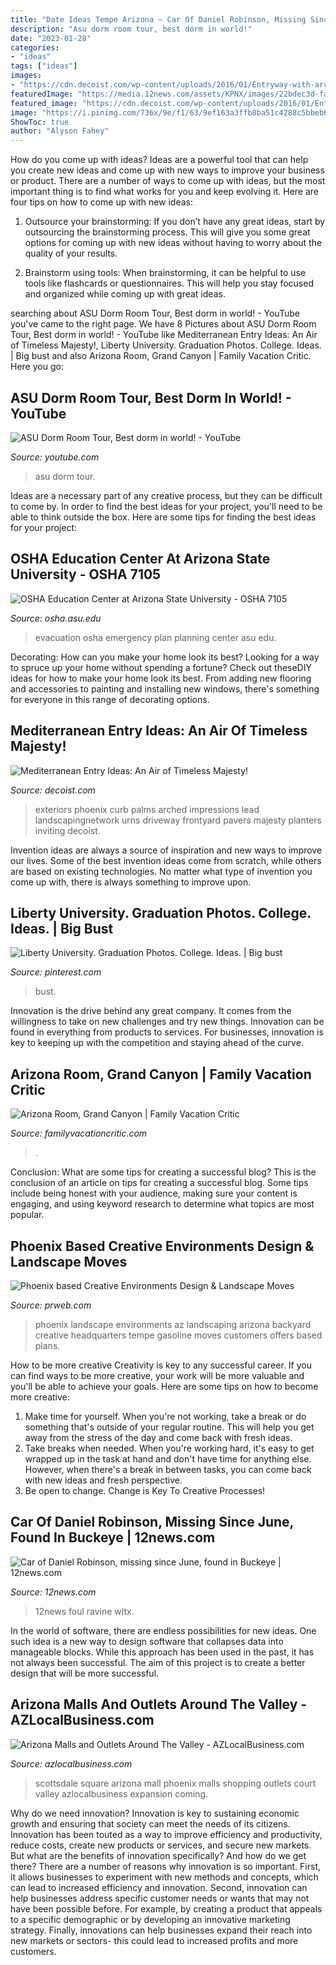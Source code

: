 ```yaml
---
title: "Date Ideas Tempe Arizona ~ Car Of Daniel Robinson, Missing Since June, Found In Buckeye"
description: "Asu dorm room tour, best dorm in world!"
date: "2023-01-28"
categories:
- "ideas"
tags: ["ideas"]
images:
- "https://cdn.decoist.com/wp-content/uploads/2016/01/Entryway-with-arched-date-palms-is-the-perfect-way-to-lead-into-a-Mediterranean-home.jpg"
featuredImage: "https://media.12news.com/assets/KPNX/images/22bdec3d-fa66-4223-8628-ca5902abeba0/22bdec3d-fa66-4223-8628-ca5902abeba0_1140x641.jpg"
featured_image: "https://cdn.decoist.com/wp-content/uploads/2016/01/Entryway-with-arched-date-palms-is-the-perfect-way-to-lead-into-a-Mediterranean-home.jpg"
image: "https://i.pinimg.com/736x/9e/f1/63/9ef163a3ffb8ba51c4288c5bbeb6fb79.jpg"
ShowToc: true
author: "Alyson Fahey"
---
```



How do you come up with ideas?
Ideas are a powerful tool that can help you create new ideas and come up with new ways to improve your business or product. There are a number of ways to come up with ideas, but the most important thing is to find what works for you and keep evolving it. Here are four tips on how to come up with new ideas:
1. Outsource your brainstorming: If you don’t have any great ideas, start by outsourcing the brainstorming process. This will give you some great options for coming up with new ideas without having to worry about the quality of your results.

2. Brainstorm using tools: When brainstorming, it can be helpful to use tools like flashcards or questionnaires. This will help you stay focused and organized while coming up with great ideas.


	

		
searching about ASU Dorm Room Tour, Best dorm in world! - YouTube you've came to the right page. We have 8 Pictures about ASU Dorm Room Tour, Best dorm in world! - YouTube like Mediterranean Entry Ideas: An Air of Timeless Majesty!, Liberty University. Graduation Photos. College. Ideas. | Big bust and also Arizona Room, Grand Canyon | Family Vacation Critic. Here you go:
		
    
## ASU Dorm Room Tour, Best Dorm In World! - YouTube

<img loading=lazy src="https://i.ytimg.com/vi/Pzk_Q4pGFrM/maxresdefault.jpg" onerror="this.onerror=null;this.src='https://tse4.mm.bing.net/th?id=OIP.g-gKte5NEubiaG7uGvxwQgHaEK&amp;pid=15.1';" alt="ASU Dorm Room Tour, Best dorm in world! - YouTube">

_Source: youtube.com_

>asu dorm tour. 

	

Ideas are a necessary part of any creative process, but they can be difficult to come by. In order to find the best ideas for your project, you'll need to be able to think outside the box. Here are some tips for finding the best ideas for your project: 

    
## OSHA Education Center At Arizona State University - OSHA 7105

<img loading=lazy src="http://osha.asu.edu/Resources/Pictures/Commercial-Evacuation-Plan.jpg" onerror="this.onerror=null;this.src='https://tse2.mm.bing.net/th?id=OIP.FAtDhMn6VjQjuI1Www3msgAAAA&amp;pid=15.1';" alt="OSHA Education Center at Arizona State University - OSHA 7105">

_Source: osha.asu.edu_

>evacuation osha emergency plan planning center asu edu. 

	

Decorating: How can you make your home look its best?
Looking for a way to spruce up your home without spending a fortune? Check out theseDIY ideas for how to make your home look its best. From adding new flooring and accessories to painting and installing new windows, there's something for everyone in this range of decorating options.

    
## Mediterranean Entry Ideas: An Air Of Timeless Majesty!

<img loading=lazy src="https://cdn.decoist.com/wp-content/uploads/2016/01/Entryway-with-arched-date-palms-is-the-perfect-way-to-lead-into-a-Mediterranean-home.jpg" onerror="this.onerror=null;this.src='https://tse1.mm.bing.net/th?id=OIP.KDR5EnUJXIHBHYu9SBDLsgHaLI&amp;pid=15.1';" alt="Mediterranean Entry Ideas: An Air of Timeless Majesty!">

_Source: decoist.com_

>exteriors phoenix curb palms arched impressions lead landscapingnetwork urns driveway frontyard pavers majesty planters inviting decoist. 

	

Invention ideas are always a source of inspiration and new ways to improve our lives. Some of the best invention ideas come from scratch, while others are based on existing technologies. No matter what type of invention you come up with, there is always something to improve upon.

    
## Liberty University. Graduation Photos. College. Ideas. | Big Bust

<img loading=lazy src="https://i.pinimg.com/736x/9e/f1/63/9ef163a3ffb8ba51c4288c5bbeb6fb79.jpg" onerror="this.onerror=null;this.src='https://tse4.mm.bing.net/th?id=OIP.QIp3_q4fyZUS-tn0XoPC1QHaLH&amp;pid=15.1';" alt="Liberty University. Graduation Photos. College. Ideas. | Big bust">

_Source: pinterest.com_

>bust. 

	

Innovation is the drive behind any great company. It comes from the willingness to take on new challenges and try new things. Innovation can be found in everything from products to services. For businesses, innovation is key to keeping up with the competition and staying ahead of the curve.

    
## Arizona Room, Grand Canyon | Family Vacation Critic

<img loading=lazy src="https://www.familyvacationcritic.com/wp-content/uploads/sites/19/2016/12/c0c7b5604a43b02d8e33ad6b834045c4.jpg" onerror="this.onerror=null;this.src='https://tse4.mm.bing.net/th?id=OIP.qnJ5m-8Yk7--rVuF4d-1WgAAAA&amp;pid=15.1';" alt="Arizona Room, Grand Canyon | Family Vacation Critic">

_Source: familyvacationcritic.com_

>. 

	

Conclusion: What are some tips for creating a successful blog?
This is the conclusion of an article on tips for creating a successful blog. 
Some tips include being honest with your audience, making sure your content is engaging, and using keyword research to determine what topics are most popular.

    
## Phoenix Based Creative Environments Design &amp; Landscape Moves

<img loading=lazy src="http://ww1.prweb.com/prfiles/2008/08/11/123456/2a.jpg" onerror="this.onerror=null;this.src='https://tse3.mm.bing.net/th?id=OIP.dMGDY25f-jj3mKAi664OiwHaE7&amp;pid=15.1';" alt="Phoenix based Creative Environments Design &amp; Landscape Moves">

_Source: prweb.com_

>phoenix landscape environments az landscaping arizona backyard creative headquarters tempe gasoline moves customers offers based plans. 

	

How to be more creative
Creativity is key to any successful career. If you can find ways to be more creative, your work will be more valuable and you'll be able to achieve your goals. Here are some tips on how to become more creative: 
1. Make time for yourself. When you're not working, take a break or do something that's outside of your regular routine. This will help you get away from the stress of the day and come back with fresh ideas. 
2. Take breaks when needed. When you're working hard, it's easy to get wrapped up in the task at hand and don't have time for anything else. However, when there's a break in between tasks, you can come back with new ideas and fresh perspective. 
3. Be open to change. Change is Key To Creative Processes!

    
## Car Of Daniel Robinson, Missing Since June, Found In Buckeye | 12news.com

<img loading=lazy src="https://media.12news.com/assets/KPNX/images/22bdec3d-fa66-4223-8628-ca5902abeba0/22bdec3d-fa66-4223-8628-ca5902abeba0_1140x641.jpg" onerror="this.onerror=null;this.src='https://tse2.mm.bing.net/th?id=OIP.BcczHWJ9UU_otE09PpvSrAHaEK&amp;pid=15.1';" alt="Car of Daniel Robinson, missing since June, found in Buckeye | 12news.com">

_Source: 12news.com_

>12news foul ravine wltx. 

	

In the world of software, there are endless possibilities for new ideas. One such idea is a new way to design software that collapses data into manageable blocks. While this approach has been used in the past, it has not always been successful. The aim of this project is to create a better design that will be more successful.

    
## Arizona Malls And Outlets Around The Valley - AZLocalBusiness.com

<img loading=lazy src="https://www.azlocalbusiness.com/wp-content/uploads/2018/05/Scottsdale-Fashion-Square-dream.jpg" onerror="this.onerror=null;this.src='https://tse4.mm.bing.net/th?id=OIP.GtGOkZJRHj5kMlOV_Jmo_wHaE8&amp;pid=15.1';" alt="Arizona Malls and Outlets Around The Valley - AZLocalBusiness.com">

_Source: azlocalbusiness.com_

>scottsdale square arizona mall phoenix malls shopping outlets court valley azlocalbusiness expansion coming. 

	

Why do we need innovation?
Innovation is key to sustaining economic growth and ensuring that society can meet the needs of its citizens. Innovation has been touted as a way to improve efficiency and productivity, reduce costs, create new products or services, and secure new markets. But what are the benefits of innovation specifically? And how do we get there?
There are a number of reasons why innovation is so important. First, it allows businesses to experiment with new methods and concepts, which can lead to increased efficiency and innovation. Second, innovation can help businesses address specific customer needs or wants that may not have been possible before. For example, by creating a product that appeals to a specific demographic or by developing an innovative marketing strategy. Finally, innovations can help businesses expand their reach into new markets or sectors- this could lead to increased profits and more customers.

